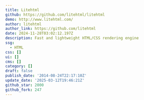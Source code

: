 ```yaml
---
title: Litehtml
github: https://github.com/litehtml/litehtml
demo: http://www.litehtml.com/
author: litehtml
author_link: https://github.com/litehtml
date: 2024-11-28T03:02:12.197Z
description: Fast and lightweight HTML/CSS rendering engine
ssg:
  - HTML
css: []
ui: []
cms: []
category: []
draft: false
publish_date: '2014-08-24T22:17:10Z'
update_date: '2025-03-12T19:46:21Z'
github_star: 2000
github_fork: 247
---
```

